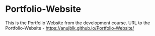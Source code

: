 # Portfolio-Website
This is the Portfolio Website  from the development course. 
URL to the Portfolio-Website - https://anujblk.github.io/Portfolio-Website/

   
